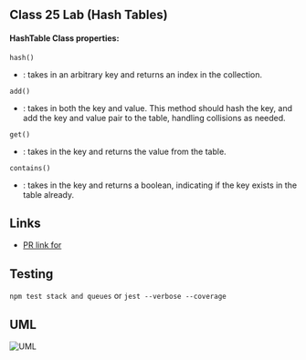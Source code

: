 ## Class 25 Lab (Hash Tables)

#### HashTable Class properties:

`hash()`
  * : takes in an arbitrary key and returns an index in the collection.

`add()`

  * : takes in both the key and value. This method should hash the key, and add the key and value pair to the table, handling collisions as needed.

`get()`

  * : takes in the key and returns the value from the table.

 
`contains()`

  * : takes in the key and returns a boolean, indicating if the key exists in the table already.



    
## Links

* [PR link for ]() 

 
## Testing
  `npm test stack and queues` or `jest --verbose --coverage`

## UML
![UML]()
